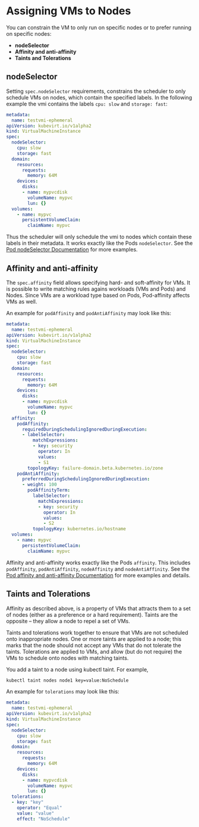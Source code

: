 # Assigning VMs to Nodes

You can constrain the VM to only run on specific nodes or to prefer running on specific nodes:

* **nodeSelector**
* **Affinity and anti-affinity**
* **Taints and Tolerations**

## nodeSelector

Setting `spec.nodeSelector` requirements, constrains the scheduler to only schedule VMs on nodes, which contain the specified labels. In the following example the vmi contains the labels `cpu: slow` and `storage: fast`:

```yaml
metadata:
  name: testvmi-ephemeral
apiVersion: kubevirt.io/v1alpha2
kind: VirtualMachineInstance
spec:
  nodeSelector:
    cpu: slow
    storage: fast
  domain:
    resources:
      requests:
        memory: 64M
    devices:
      disks:
      - name: mypvcdisk
        volumeName: mypvc
        lun: {}
  volumes:
    - name: mypvc
      persistentVolumeClaim:
        claimName: mypvc
```

Thus the scheduler will only schedule the vmi to nodes which contain these labels in their metadata. It works exactly like the Pods `nodeSelector`. See the [Pod nodeSelector Documentation](https://kubernetes.io/docs/concepts/configuration/assign-pod-node/#nodeselector) for more examples.

## Affinity and anti-affinity

The `spec.affinity` field allows specifying hard- and soft-affinity for VMs. It is possible to write matching rules agains workloads \(VMs and Pods\) and Nodes. Since VMs are a workload type based on Pods, Pod-affinity affects VMs as well.

An example for `podAffinity` and `podAntiAffinity` may look like this:

```yaml
metadata:
  name: testvmi-ephemeral
apiVersion: kubevirt.io/v1alpha2
kind: VirtualMachineInstance
spec:
  nodeSelector:
    cpu: slow
    storage: fast
  domain:
    resources:
      requests:
        memory: 64M
    devices:
      disks:
      - name: mypvcdisk
        volumeName: mypvc
        lun: {}
  affinity:
    podAffinity:
      requiredDuringSchedulingIgnoredDuringExecution:
      - labelSelector:
          matchExpressions:
          - key: security
            operator: In
            values:
            - S1
        topologyKey: failure-domain.beta.kubernetes.io/zone
    podAntiAffinity:
      preferredDuringSchedulingIgnoredDuringExecution:
      - weight: 100
        podAffinityTerm:
          labelSelector:
            matchExpressions:
            - key: security
              operator: In
              values:
              - S2
          topologyKey: kubernetes.io/hostname
  volumes:
    - name: mypvc
      persistentVolumeClaim:
        claimName: mypvc
```

Affinity and anti-affinity works exactly like the Pods `affinity`. This includes `podAffinity`, `podAntiAffinity`, `nodeAffinity` and `nodeAntiAffinity`. See the [Pod affinity and anti-affinity Documentation](https://kubernetes.io/docs/concepts/configuration/assign-pod-node/#affinity-and-anti-affinity) for more examples and details.

## Taints and Tolerations

Affinity as described above, is a property of VMs that attracts them to a set of nodes (either as a preference or a hard requirement). Taints are the opposite – they allow a node to repel a set of VMs.

Taints and tolerations work together to ensure that VMs are not scheduled onto inappropriate nodes. One or more taints are applied to a node; this marks that the node should not accept any VMs that do not tolerate the taints. Tolerations are applied to VMs, and allow (but do not require) the VMs to schedule onto nodes with matching taints.

You add a taint to a node using kubectl taint. For example,

```bash
kubectl taint nodes node1 key=value:NoSchedule
```

An example for `tolerations` may look like this:

```yaml
metadata:
  name: testvmi-ephemeral
apiVersion: kubevirt.io/v1alpha2
kind: VirtualMachineInstance
spec:
  nodeSelector:
    cpu: slow
    storage: fast
  domain:
    resources:
      requests:
        memory: 64M
    devices:
      disks:
      - name: mypvcdisk
        volumeName: mypvc
        lun: {}
  tolerations:
  - key: "key"
    operator: "Equal"
    value: "value"
    effect: "NoSchedule"
```
